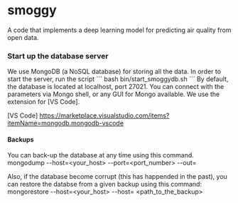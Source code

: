 # smoggy
A code that implements a deep learning model for predicting air quality from open data.

### Start up the database server

We use MongoDB (a NoSQL database) for storing all the data. In order to start the server, run the script
´´´ bash bin/start_smoggydb.sh ´´´
By default, the database is located at localhost, port 27021. You can connect with the parameters via Mongo shell, or any GUI for Mongo available. We use the extension for [VS Code].

[VS Code] https://marketplace.visualstudio.com/items?itemName=mongodb.mongodb-vscode

#### Backups
You can back-up the database at any time using this command.
mongodump --host=<your_host> --port=<port_number> --out=<path to te backup> 

Also, if the database become corrupt (this has happended in the past), you can restore the databse from a given backup using this command:
mongorestore --host=<your_host> --host=<port number> <path_to_the_backup>